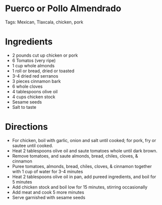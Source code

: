 # Puerco or Pollo Almendrado

Tags: Mexican, Tlaxcala, chicken, pork

# Ingredients

- 2 pounds cut up chicken or pork
- 6 Tomatos (very ripe)
- 1 cup whole almonds
- 1 roll or bread, dried or toasted
- 3-4 dried red serranos
- 3 pieces cinnamon bark
- 6 whole cloves
- 4 tablespoons olive oil
- 4 cups chicken stock
- Sesame seeds
- Salt to taste

# Directions

- For chicken, boil with garlic, onion and salt until cooked; for pork, fry or sautee until cooked.
- Heat 2 tablespoons olive oil and saute tomatoes whole until dark brown.
- Remove tomatoes, and saute almonds, bread, chiles, cloves, & cinnamon
- Puree tomatoes, almonds, bread, chiles, cloves, & cinnamon together with 1 cup of water for 3-4 minutes
- Heat 2 tablespoons olive oil in pan, add pureed ingredients, and boil for 5 minutes
- Add chicken stock and boil low for 15 minutes, stirring occasionally
- Add meat and cook 5 more minutes
- Serve garnished with sesame seeds